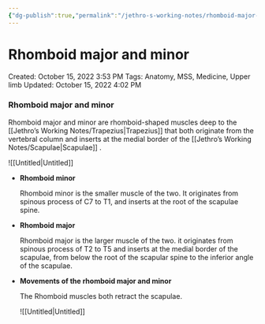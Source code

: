 ```yaml
---
{"dg-publish":true,"permalink":"/jethro-s-working-notes/rhomboid-major-and-minor/","dgPassFrontmatter":true}
---
```



# Rhomboid major and minor

Created: October 15, 2022 3:53 PM
Tags: Anatomy, MSS, Medicine, Upper limb
Updated: October 15, 2022 4:02 PM

### Rhomboid major and minor

Rhomboid major and minor are rhomboid-shaped muscles deep to the [[Jethro’s Working Notes/Trapezius\|Trapezius]] that both originate from the vertebral column and inserts at the medial border of the [[Jethro’s Working Notes/Scapulae\|Scapulae]] .

![[Untitled\|Untitled]]

- ****************************Rhomboid minor****************************
    
    Rhomboid minor is the smaller muscle of the two. It originates from spinous process of C7 to T1, and inserts at the root of the scapulae spine.
    
- ********************Rhomboid major********************
    
    Rhomboid major is the larger muscle of the two. it originates from spinous process of T2 to T5 and inserts at the medial border of the scapulae, from below the root of the scapular spine to the inferior angle of the scapulae.
    
- **********************************************************************************Movements of the rhomboid major and minor**********************************************************************************
    
    The Rhomboid muscles both retract the scapulae.
    
    ![[Untitled\|Untitled]]